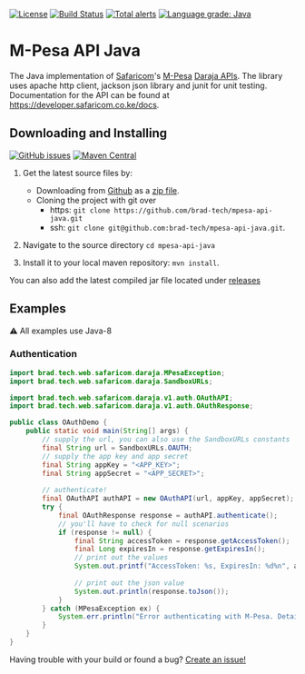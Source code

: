 [![License](https://img.shields.io/badge/License-Apache%202.0-blue.svg)](https://opensource.org/licenses/Apache-2.0)
[![Build Status](https://travis-ci.com/brad-tech/mpesa-api-java.svg?branch=master)](https://travis-ci.com/brad-tech/mpesa-api-java)
[![Total alerts](https://img.shields.io/lgtm/alerts/g/brad-tech/mpesa-api-java.svg?logo=lgtm&logoWidth=18)](https://lgtm.com/projects/g/brad-tech/mpesa-api-java/alerts/)
[![Language grade: Java](https://img.shields.io/lgtm/grade/java/g/brad-tech/mpesa-api-java.svg?logo=lgtm&logoWidth=18)](https://lgtm.com/projects/g/brad-tech/mpesa-api-java/context:java)

# M-Pesa API Java
The Java implementation of [Safaricom](https://www.safaricom.co.ke)'s [M-Pesa](https://www.safaricom.co.ke/personal/m-pesa) [Daraja APIs](https://developer.safaricom.co.ke/). The library uses apache http client, jackson json library and 
junit for unit testing. Documentation for the API can be found at https://developer.safaricom.co.ke/docs.

## Downloading and Installing
[![GitHub issues](https://img.shields.io/github/release/brad-tech/mpesa-api-java.svg)](https://github.com/brad-tech/mpesa-api-java/releases/latest)
[![Maven Central](https://img.shields.io/maven-central/v/brad.tech/mpesa-api-java.svg)](http://mvnrepository.com/artifact/brad.tech/mpesa-api-java)
1. Get the latest source files by:
   - Downloading from [Github](https://github.com/brad-tech/mpesa-api-java) as a [zip file](https://github.com/brad-tech/mpesa-api-java/archive/master.zip).
   - Cloning the project with git over 
     * https: `git clone https://github.com/brad-tech/mpesa-api-java.git`
     * ssh: `git clone git@github.com:brad-tech/mpesa-api-java.git`.
  
2. Navigate to the source directory `cd mpesa-api-java`
3. Install it to your local maven repository: `mvn install`.

You can also add the latest compiled jar file located under [releases](https://github.com/brad-tech/mpesa-api-java/releases/download/v1.0/mpesa-api-java-1.0-SNAPSHOT.jar)

## Examples
:warning: All examples use Java-8
### Authentication
```java
import brad.tech.web.safaricom.daraja.MPesaException;
import brad.tech.web.safaricom.daraja.SandboxURLs;

import brad.tech.web.safaricom.daraja.v1.auth.OAuthAPI;
import brad.tech.web.safaricom.daraja.v1.auth.OAuthResponse;

public class OAuthDemo {
    public static void main(String[] args) {
        // supply the url, you can also use the SandboxURLs constants
        final String url = SandboxURLs.OAUTH;
        // supply the app key and app secret
        final String appKey = "<APP_KEY>";
        final String appSecret = "<APP_SECRET>";
        
        // authenticate!  
        final OAuthAPI authAPI = new OAuthAPI(url, appKey, appSecret);
        try {
            final OAuthResponse response = authAPI.authenticate();
            // you'll have to check for null scenarios
            if (response != null) {
                final String accessToken = response.getAccessToken();
                final Long expiresIn = response.getExpiresIn();
                // print out the values
                System.out.printf("AccessToken: %s, ExpiresIn: %d%n", accessToken, expiresIn);
    
                // print out the json value
                System.out.println(response.toJson());
            }
        } catch (MPesaException ex) {
            System.err.println("Error authenticating with M-Pesa. Details: " + ex.getMessage());
        }
    }
}

```

Having trouble with your build or found a bug? [Create an issue!](https://github.com/brad-tech/mpesa-api-java/issues)

